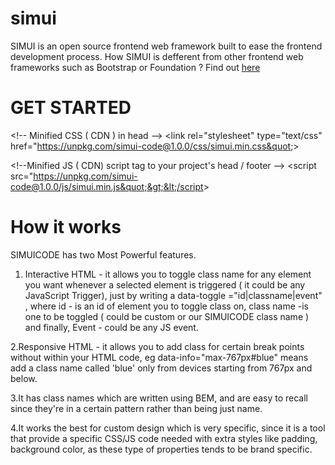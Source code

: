 # simui
SIMUI is an open source frontend web framework built to ease the frontend development process.
How SIMUI is defferent from other frontend web frameworks such as Bootstrap or Foundation ? Find out <a href="https://simuicode.com">here</a>


# GET STARTED

&lt;!-- Minified CSS ( CDN ) in head --&gt; 
&lt;link rel=&quot;stylesheet&quot; type=&quot;text/css&quot; href=&quot;https://unpkg.com/simui-code@1.0.0/css/simui.min.css&quot;&gt; 

&lt;!--Minified JS ( CDN) script tag to your project's head / footer --&gt; 
&lt;script src=&quot;https://unpkg.com/simui-code@1.0.0/js/simui.min.js&quot;&gt;&lt;/script&gt;


# How it works

SIMUICODE has two Most Powerful features. 
1. Interactive HTML - it allows you to toggle class name for any element you want whenever a selected element is triggered ( it could be any JavaScript Trigger), just by writing a data-toggle ="id|classname|event" , where id - is an id of element you to toggle class on, class name -is one to be toggled ( could be custom or our SIMUICODE class name ) and finally, Event - could be any JS event.

2.Responsive HTML - it allows you to add class for certain break points without within your HTML code, eg data-info="max-767px#blue" means add a class name called 'blue'  only from devices starting from 767px and below.

3.It has class names which are written using BEM, and are easy to recall since they're in a certain pattern rather than being just name.

4.It works the best for custom design which is very specific, since it is a tool that provide a specific CSS/JS code needed with extra styles like padding, background color, as these type of properties tends to be brand specific.



            
            
            
